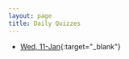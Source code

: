 ```yaml
---
layout: page
title: Daily Quizzes
---
```

<!--
* [Fri, 13-Jan](){:target="_blank"}
-->

* [Wed, 11-Jan](https://goo.gl/forms/a2HjOnEDCuYLVDX73){:target="_blank"}

